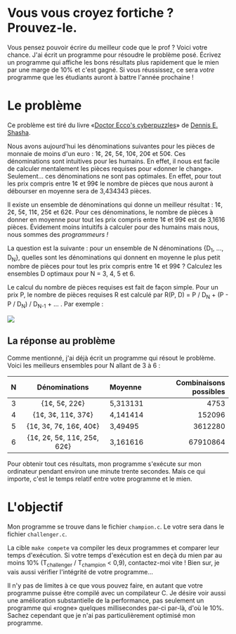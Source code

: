 #  Vous vous croyez fortiche ? Prouvez-le.

Vous pensez pouvoir écrire du meilleur code que le prof ?
Voici votre chance.
J'ai écrit un programme pour résoudre le problème posé.
Écrivez un programme qui affiche les bons résultats plus rapidement que le mien par une marge de 10% et c'est gagné.
Si vous réussissez, ce sera *votre* programme que les étudiants auront à battre l'année prochaine !

# Le problème

Ce problème est tiré du livre «[Doctor Ecco's cyberpuzzles](https://www.goodreads.com/book/show/82492.Doctor_Ecco_s_Cyberpuzzles)» de [Dennis E. Shasha](https://en.wikipedia.org/wiki/Dennis_Shasha).

Nous avons aujourd'hui les dénominations suivantes pour les pièces de monnaie de moins d'un euro : 1¢, 2¢, 5¢, 10¢, 20¢ et 50¢.
Ces dénominations sont intuitives pour les humains.
En effet, il nous est facile de calculer mentalement les pièces requises pour «donner le change».
Seulement... ces dénominations ne sont pas optimales.
En effet, pour tout les prix compris entre 1¢ et 99¢ le nombre de pièces que nous auront à débourser en moyenne sera de 3,434343 pièces.

Il existe un ensemble de dénominations qui donne un meilleur résultat : 1¢, 2¢, 5¢, 11¢, 25¢ et 62¢.
Pour ces dénominations, le nombre de pièces à donner en moyenne pour tout les prix compris entre 1¢ et 99¢ est de 3,1616 pièces.
Évidement moins intuitifs à calculer pour des humains mais nous, nous  sommes des *programmeurs !*

La question est la suivante : pour un ensemble de N dénominations {D<sub>1</sub>, ..., D<sub>N</sub>}, quelles sont les dénominations qui donnent en moyenne le plus petit nombre de pièces pour tout les prix compris entre 1¢ et 99¢ ?
Calculez les ensembles D optimaux pour N = 3, 4, 5 et 6.

Le calcul du nombre de pièces requises est fait de façon simple.
Pour un prix P, le nombre de pièces requises R est calculé par R(P, D) = P / D<sub>N</sub> + (P - P / D<sub>N</sub>) / D<sub>N-1</sub> + ... .
Par exemple :

<img src="https://render.githubusercontent.com/render/math?math=%5Clarge%0A%5Cbegin%7Balign*%7D%0AR(96%2C%20%5Cleft%5C%7B1%2C2%2C5%2C10%2C20%2C50%5Cright%5C%7D)%26%3D96%2F50%2B46%2F20%2B6%2F5%2B1%2F1%5C%5C%0A%26%3D1%2B2%2B1%2B1%5C%5C%0A%26%3D5%0A%5Cend%7Balign*%7D" >

[//]: # (Generated with: https://jsfiddle.net/8ndx694g/)

## La réponse au problème

Comme mentionné, j'ai déjà écrit un programme qui résout le problème.
Voici les meilleurs ensembles pour N allant de 3 à 6 :

| N | Dénominations | Moyenne | Combinaisons possibles |
|:-:|:-:|:- | -:|
| 3 | {1¢, 5¢, 22¢} | 5,313131 | 4753 |
| 4 | {1¢, 3¢, 11¢, 37¢} | 4,141414 | 152096 |
| 5 | {1¢, 3¢, 7¢, 16¢, 40¢} | 3,49495 | 3612280 |
| 6 | {1¢, 2¢, 5¢, 11¢, 25¢, 62¢} | 3,161616 | 67910864 |

Pour obtenir tout ces résultats, mon programme s'exécute sur mon ordinateur pendant environ une minute trente secondes.
Mais ce qui importe, c'est le temps relatif entre votre programme et le mien.

# L'objectif

Mon programme se trouve dans le fichier `champion.c`.
Le votre sera dans le fichier `challenger.c`.

La cible `make compete` va compiler les deux programmes et comparer leur temps d'exécution.
Si votre temps d'exécution est en deçà du mien par au moins 10% (T<sub>challenger</sub> / T<sub>champion</sub> < 0,9), contactez-moi vite !
Bien sur, je vais aussi vérifier l'intégrité de votre programme...

Il n'y pas de limites à ce que vous pouvez faire, en autant que votre programme puisse être compilé avec un compilateur C.
Je désire voir aussi une amélioration substantielle de la performance, pas seulement un programme qui «rogne» quelques millisecondes par-ci par-là, d'où le 10%.
Sachez cependant que je n'ai pas particulièrement optimisé mon programme.
